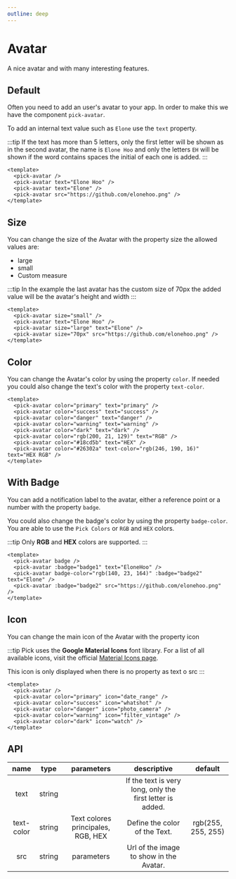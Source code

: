 ```yaml
---
outline: deep
---
```


<script setup lang="ts">
import {ref} from 'vue'
import {pickRow,pickAvatar,pickCol} from '@elonehoo/pick'

const badge1:number = ref(6)
const badge2:number = ref(16)
</script>

# Avatar

A nice avatar and with many interesting features.

## Default

Often you need to add an user's avatar to your app. In order to make this we have the component `pick-avatar`.

To add an internal text value such as `Elone` use the `text` property.

:::tip
If the text has more than 5 letters, only the first letter will be shown as in the second avatar, the name is `Elone Hoo` and only the letters `EH` will be shown if the word contains spaces the initial of each one is added.
:::

```vue
<template>
  <pick-avatar />
  <pick-avatar text="Elone Hoo" />
  <pick-avatar text="Elone" />
  <pick-avatar src="https://github.com/elonehoo.png" />
</template>
```

<div>
  <pick-row type="flex" justify="center" align="center">
    <pick-col type="flex-end" justify="center" align="center">
      <pick-avatar />
      <pick-avatar text="Elone Hoo"/>
      <pick-avatar text="Elone"/>
      <pick-avatar src="https://github.com/elonehoo.png"/>
    </pick-col>
  </pick-row>
</div>

## Size

You can change the size of the Avatar with the property size the allowed values ​​are:

- large
- small
- Custom measure

:::tip
In the example the last avatar has the custom size of 70px the added value will be the avatar's height and width
:::

```vue
<template>
  <pick-avatar size="small" />
  <pick-avatar text="Elone Hoo" />
  <pick-avatar size="large" text="Elone" />
  <pick-avatar size="70px" src="https://github.com/elonehoo.png" />
</template>
```

<div>
  <pick-row type="flex" justify="center" align="center">
    <pick-col type="flex-end" justify="center" align="center">
      <pick-avatar size="small" />
      <pick-avatar text="Elone Hoo"/>
      <pick-avatar size="large" text="Elone"/>
      <pick-avatar size="70px" src="https://github.com/elonehoo.png"/>
    </pick-col>
  </pick-row>
</div>

## Color

You can change the Avatar's color by using the property `color`. If needed you could also change the text's color with the property `text-color`.

```vue
<template>
  <pick-avatar color="primary" text="primary" />
  <pick-avatar color="success" text="success" />
  <pick-avatar color="danger" text="danger" />
  <pick-avatar color="warning" text="warning" />
  <pick-avatar color="dark" text="dark" />
  <pick-avatar color="rgb(200, 21, 129)" text="RGB" />
  <pick-avatar color="#18cd5b" text="HEX" />
  <pick-avatar color="#26302a" text-color="rgb(246, 190, 16)" text="HEX RGB" />
</template>
```

<div>
  <pick-row type="flex" justify="center" align="center">
    <pick-col type="flex-end" justify="center" align="center">
      <pick-avatar color="primary" text="primary"/>
      <pick-avatar color="success" text="success"/>
      <pick-avatar color="danger" text="danger"/>
      <pick-avatar color="warning" text="warning"/>
      <pick-avatar color="dark" text="dark"/>
      <pick-avatar color="rgb(200, 21, 129)" text="RGB"/>
      <pick-avatar color="#18cd5b" text="HEX"/>
      <pick-avatar color="#26302a" text-color="rgb(246, 190, 16)" text="HEX RGB"/>
    </pick-col>
  </pick-row>
</div>

## With Badge

You can add a notification label to the avatar, either a reference point or a number with the property `badge`.

You could also change the badge's color by using the property `badge-color`. You are able to use the `Pick Colors` or `RGB` and `HEX` colors.

:::tip
Only **RGB** and **HEX** colors are supported.
:::

```vue
<template>
  <pick-avatar badge />
  <pick-avatar :badge="badge1" text="EloneHoo" />
  <pick-avatar badge-color="rgb(140, 23, 164)" :badge="badge2" text="Elone" />
  <pick-avatar :badge="badge2" src="https://github.com/elonehoo.png" />
</template>
```

<div>
  <pick-row type="flex" justify="center" align="center">
    <pick-col type="flex-end" justify="center" align="center">
      <pick-avatar badge />
      <pick-avatar :badge="badge1" text="EloneHoo" />
      <pick-avatar badge-color="rgb(140, 23, 164)" :badge="badge2" text="Elone" />
      <pick-avatar :badge="badge2" src="https://github.com/elonehoo.png"/>
    </pick-col>
  </pick-row>
</div>

## Icon

You can change the main icon of the Avatar with the property icon

:::tip
Pick uses the **Google Material Icons** font library. For a list of all available icons, visit the official [Material Icons page](https://fonts.google.com/icons?selected=Material+Icons).

This icon is only displayed when there is no property as text o src
:::

```vue
<template>
  <pick-avatar />
  <pick-avatar color="primary" icon="date_range" />
  <pick-avatar color="success" icon="whatshot" />
  <pick-avatar color="danger" icon="photo_camera" />
  <pick-avatar color="warning" icon="filter_vintage" />
  <pick-avatar color="dark" icon="watch" />
</template>
```

<div>
  <pick-row type="flex" justify="center" align="center">
    <pick-col type="flex-end" justify="center" align="center">
      <pick-avatar />
      <pick-avatar color="primary" icon="date_range" />
      <pick-avatar color="success" icon="whatshot" />
      <pick-avatar color="danger" icon="photo_camera" />
      <pick-avatar color="warning" icon="filter_vintage" />
      <pick-avatar color="dark" icon="watch" />
    </pick-col>
  </pick-row>
</div>

## API

| name | type | parameters | descriptive | default |
| :----: | :----: | :-----------: | :-----------: | :-------: |
| text | string | | If the text is very long, only the first letter is added. | |
| text-color | string | Text colores principales, RGB, HEX | Define the color of the Text. | rgb(255, 255, 255) |
| src | string | parameters | Url of the image to show in the Avatar. | |
